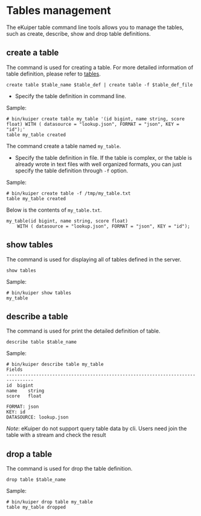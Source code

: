 # Tables management

The eKuiper table command line tools allows you to manage the tables, such as create, describe, show and drop table definitions.

## create a table

The command is used for creating a table. For more detailed information of table definition, please refer to [tables](../../sqls/tables.md).

```shell
create table $table_name $table_def | create table -f $table_def_file
```

- Specify the table definition in command line.

Sample:

```shell
# bin/kuiper create table my_table '(id bigint, name string, score float) WITH ( datasource = "lookup.json", FORMAT = "json", KEY = "id");'
table my_table created
```

The command create a table named ``my_table``. 

- Specify the table definition in file. If the table is complex, or the table is already wrote in text files with well organized formats, you can just specify the table definition through ``-f`` option.

Sample:

```shell
# bin/kuiper create table -f /tmp/my_table.txt
table my_table created
```

Below is the contents of ``my_table.txt``.

```
my_table(id bigint, name string, score float)
    WITH ( datasource = "lookup.json", FORMAT = "json", KEY = "id");
```

## show tables

The command is used for displaying all of tables defined in the server.

```shell
show tables
```

Sample:

```shell
# bin/kuiper show tables
my_table
```

## describe a table

The command is used for print the detailed definition of table.

```shell
describe table $table_name
```

Sample:

```shell
# bin/kuiper describe table my_table
Fields
--------------------------------------------------------------------------------
id	bigint
name	string
score	float

FORMAT: json
KEY: id
DATASOURCE: lookup.json
```
 *Note*: eKuiper do not support query table data by cli. Users need join the table with a stream and check the result

## drop a table

The command is used for drop the table definition.

```shell
drop table $table_name
```

Sample:

```shell
# bin/kuiper drop table my_table
table my_table dropped
```